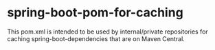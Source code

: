 # spring-boot-pom-for-caching
 This pom.xml is intended to be used by internal/private repositories for caching spring-boot-dependencies that are on Maven Central.
